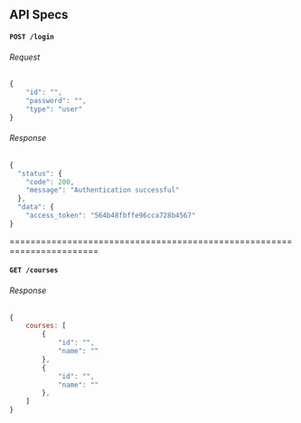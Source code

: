 ## API Specs

#### `POST /login`

###### Request

```js
{
	"id": "",
	"password": "",
	"type": "user"
}
```

###### Response

```js
{
  "status": {
    "code": 200,
    "message": "Authentication successful"
  },
  "data": {
    "access_token": "564b48fbffe96cca728b4567"
}
```
  
=======================================================================

#### `GET /courses`

###### Response

```js
{
	courses: [
		{
			"id": "",
			"name": ""
		},
		{
			"id": "",
			"name": ""
		},
	]
}
```




